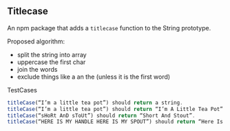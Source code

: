 ## Titlecase

An npm package that adds a `titlecase` function to the String prototype.

Proposed algorithm:

* split the string into array
* uppercase the first char
* join the words
* exclude things like a an the (unless it is the first word)

TestCases
```javascript
titleCase(“I’m a little tea pot”) should return a string.
titleCase(“I’m a little tea pot”) should return “I’m A Little Tea Pot”.
titleCase(“sHoRt AnD sToUt”) should return “Short And Stout”.
titleCase(“HERE IS MY HANDLE HERE IS MY SPOUT”) should return “Here Is My Handle Here Is My Spout”.
```
